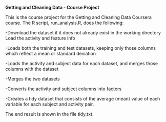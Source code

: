 **Getting and Cleaning Data - Course Project**

This is the course project for the Getting and Cleaning Data Coursera course. The R script, run_analysis.R, does the following:

-Download the dataset if it does not already exist in the working directory Load the activity and feature info

-Loads both the training and test datasets, keeping only those columns which reflect a mean or standard deviation

-Loads the activity and subject data for each dataset, and merges those columns with the dataset

-Merges the two datasets

-Converts the activity and subject columns into factors

-Creates a tidy dataset that consists of the average (mean) value of each variable for each subject and activity pair.

The end result is shown in the file tidy.txt.